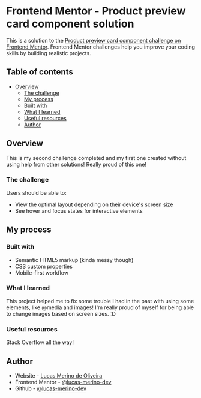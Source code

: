 # Frontend Mentor - Product preview card component solution

This is a solution to the [Product preview card component challenge on Frontend Mentor](https://www.frontendmentor.io/challenges/product-preview-card-component-GO7UmttRfa). Frontend Mentor challenges help you improve your coding skills by building realistic projects. 

## Table of contents

- [Overview](#overview)
  - [The challenge](#the-challenge)
  - [My process](#my-process)
  - [Built with](#built-with)
  - [What I learned](#what-i-learned)
  - [Useful resources](#useful-resources)
  - [Author](#author)

## Overview

  This is my second challenge completed and my first one created without using help from other solutions! Really proud of this one!

### The challenge

Users should be able to:

- View the optimal layout depending on their device's screen size
- See hover and focus states for interactive elements

## My process

### Built with

- Semantic HTML5 markup (kinda messy though)
- CSS custom properties
- Mobile-first workflow

### What I learned

  This project helped me to fix some trouble I had in the past with using some elements, like @media and images!
  I'm really proud of myself for being able to change images based on screen sizes. :D

### Useful resources

  Stack Overflow all the way!

## Author

- Website - [Lucas Merino de Oliveira](WIP)
- Frontend Mentor - [@lucas-merino-dev](https://www.frontendmentor.io/profile/lucas-merino-dev)
- Github - [@lucas-merino-dev](https://www.github.com/lucas-merino-dev)

